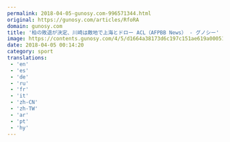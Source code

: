 ```yaml
---
permalink: 2018-04-05-gunosy.com-996571344.html
original: https://gunosy.com/articles/RfoRA
domain: gunosy.com
title: '柏の敗退が決定、川崎は敵地で上海とドロー ACL（AFPBB News） - グノシー'
image: https://contents.gunosy.com/4/5/d1664a38173d6c197c151ae619a00051_content.jpg
date: 2018-04-05 00:14:20
category: sport
translations: 
 - 'en'
 - 'es'
 - 'de'
 - 'ru'
 - 'fr'
 - 'it'
 - 'zh-CN'
 - 'zh-TW'
 - 'ar'
 - 'pt'
 - 'hy'
---
```


